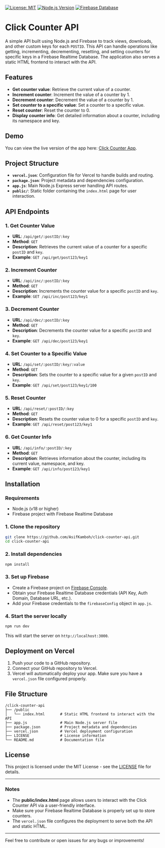 [![License: MIT](https://img.shields.io/badge/License-MIT-blue.svg)](https://opensource.org/licenses/MIT)
[![Node.js Version](https://img.shields.io/badge/Node.js-%3E%3D%2018.0.0-green.svg)](https://nodejs.org/)
[![Firebase Database](https://img.shields.io/badge/Firebase-Database-yellowgreen.svg)](https://firebase.google.com/docs/database)

# Click Counter API

A simple API built using Node.js and Firebase to track views, downloads, and other custom keys for each `POSTID`. This API can handle operations like getting, incrementing, decrementing, resetting, and setting counters for specific keys in a Firebase Realtime Database. The application also serves a static HTML frontend to interact with the API.

## Features

- **Get counter value**: Retrieve the current value of a counter.
- **Increment counter**: Increment the value of a counter by 1.
- **Decrement counter**: Decrement the value of a counter by 1.
- **Set counter to a specific value**: Set a counter to a specific value.
- **Reset counter**: Reset the counter to 0.
- **Display counter info**: Get detailed information about a counter, including its namespace and key.

## Demo

You can view the live version of the app here: [Click Counter App](https://count.asifkamboh.com/).

## Project Structure

- **`vercel.json`**: Configuration file for Vercel to handle builds and routing.
- **`package.json`**: Project metadata and dependencies configuration.
- **`app.js`**: Main Node.js Express server handling API routes.
- **`public/`**: Static folder containing the `index.html` page for user interaction.

## API Endpoints

### 1. **Get Counter Value**

- **URL**: `/api/get/:postID/:key`
- **Method**: `GET`
- **Description**: Retrieves the current value of a counter for a specific `postID` and `key`.
- **Example**: `GET /api/get/post123/key1`

### 2. **Increment Counter**

- **URL**: `/api/inc/:postID/:key`
- **Method**: `GET`
- **Description**: Increments the counter value for a specific `postID` and `key`.
- **Example**: `GET /api/inc/post123/key1`

### 3. **Decrement Counter**

- **URL**: `/api/dec/:postID/:key`
- **Method**: `GET`
- **Description**: Decrements the counter value for a specific `postID` and `key`.
- **Example**: `GET /api/dec/post123/key1`

### 4. **Set Counter to a Specific Value**

- **URL**: `/api/set/:postID/:key/:value`
- **Method**: `GET`
- **Description**: Sets the counter to a specific value for a given `postID` and `key`.
- **Example**: `GET /api/set/post123/key1/100`

### 5. **Reset Counter**

- **URL**: `/api/reset/:postID/:key`
- **Method**: `GET`
- **Description**: Resets the counter value to 0 for a specific `postID` and `key`.
- **Example**: `GET /api/reset/post123/key1`

### 6. **Get Counter Info**

- **URL**: `/api/info/:postID/:key`
- **Method**: `GET`
- **Description**: Retrieves information about the counter, including its current value, namespace, and key.
- **Example**: `GET /api/info/post123/key1`

## Installation

### Requirements
- Node.js (v18 or higher)
- Firebase project with Firebase Realtime Database

### 1. Clone the repository

```bash
git clone https://github.com/AsifKamboh/click-counter-api.git
cd click-counter-api
```

### 2. Install dependencies

```bash
npm install
```

### 3. Set up Firebase
- Create a Firebase project on [Firebase Console](https://console.firebase.google.com/).
- Obtain your Firebase Realtime Database credentials (API Key, Auth Domain, Database URL, etc.).
- Add your Firebase credentials to the `firebaseConfig` object in `app.js`.

### 4. Start the server locally

```bash
npm run dev
```

This will start the server on `http://localhost:3000`.

## Deployment on Vercel

1. Push your code to a GitHub repository.
2. Connect your GitHub repository to Vercel.
3. Vercel will automatically deploy your app. Make sure you have a `vercel.json` file configured properly.

## File Structure

```
/click-counter-api
├── /public
│   └── index.html       # Static HTML frontend to interact with the API
├── app.js               # Main Node.js server file
├── package.json         # Project metadata and dependencies
├── vercel.json          # Vercel deployment configuration
├── LICENSE              # License information
└── README.md            # Documentation file
```

## License

This project is licensed under the MIT License - see the [LICENSE](LICENSE) file for details.

---

### Notes

- The **public/index.html** page allows users to interact with the Click Counter API via a user-friendly interface.
- Make sure your Firebase Realtime Database is properly set up to store counters.
- The `vercel.json` file configures the deployment to serve both the API and static HTML.

---

Feel free to contribute or open issues for any bugs or improvements!
